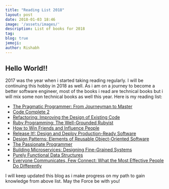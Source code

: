 ```yaml
---
title: "Reading List 2018"
layout: post
date: 2018-01-03 18:46
image: '/assets/images/'
description: List of books for 2018
tag:
blog: true
jemoji:
author: Rishabh
---
```

## Hello World!!
2017 was the year when i started taking reading regularly. I will be continuing this hobby in 2018 as well. As i am on a journey to become a better software engineer, most of the books i read are technical books but i will mix some non technical books as well this year. Here is my reading list:
<span style="color:green">
- [The Pragmatic Programmer: From Journeyman to Master](https://www.goodreads.com/book/show/4099.The_Pragmatic_Programmer)
- [Code Complete 2](https://www.goodreads.com/book/show/4845.Code_Complete)
- [Refactoring: Improving the Design of Existing Code](https://www.goodreads.com/book/show/44936.Refactoring)
- [Ruby Programming: The Well-Grounded Rubyist](https://www.goodreads.com/book/show/31297882-ruby-programming?ac=1&from_search=true)
- [How to Win Friends and Influence People](https://www.goodreads.com/book/show/4865.How_to_Win_Friends_and_Influence_People)
- [Release It!: Design and Deploy Production-Ready Software](https://www.goodreads.com/book/show/1069827.Release_It_)
- [Design Patterns: Elements of Reusable Object-Oriented Software](https://www.goodreads.com/book/show/85009.Design_Patterns)
- [The Passionate Programmer](https://www.goodreads.com/book/show/6399113-the-passionate-programmer)
- [Building Microservices: Designing Fine-Grained Systems](https://www.goodreads.com/book/show/22512931-building-microservices)
- [Purely Functional Data Structures](https://www.goodreads.com/book/show/594288.Purely_Functional_Data_Structures)
- [Everyone Communicates, Few Connect: What the Most Effective People Do Differently](https://www.goodreads.com/book/show/7715488-everyone-communicates-few-connect)
</span>
I will keep updated this blog as i make progress on my path to gain knowledge from above list.
May the Force be with you!

